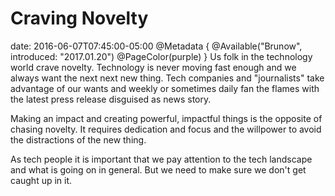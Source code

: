 # Craving Novelty
date: 2016-06-07T07:45:00-05:00
@Metadata {
  @Available("Brunow", introduced: "2017.01.20")
  @PageColor(purple)
}
Us folk in the technology world crave novelty. Technology is never moving fast enough and we always want the next next new thing. Tech companies and "journalists" take advantage of our wants and weekly or sometimes daily fan the flames with the latest press release disguised as news story.

Making an impact and creating powerful, impactful things is the opposite of chasing novelty. It requires dedication and focus and the willpower to avoid the distractions of the new thing.

As tech people it is important that we pay attention to the tech landscape and what is going on in general. But we need to make sure we don't get caught up in it.

